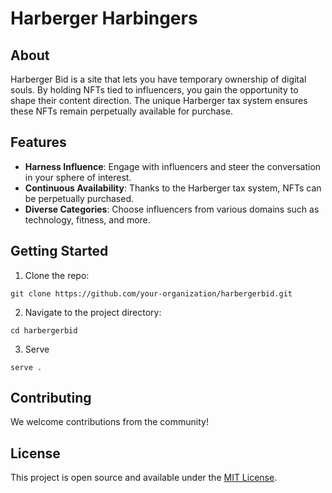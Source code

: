 # Harberger Harbingers

## About
Harberger Bid is a site that lets you have temporary ownership of digital souls. By holding NFTs tied to influencers, you gain the opportunity to shape their content direction. The unique Harberger tax system ensures these NFTs remain perpetually available for purchase.

## Features

- **Harness Influence**: Engage with influencers and steer the conversation in your sphere of interest.
- **Continuous Availability**: Thanks to the Harberger tax system, NFTs can be perpetually purchased.
- **Diverse Categories**: Choose influencers from various domains such as technology, fitness, and more.

## Getting Started

1. Clone the repo:

`git clone https://github.com/your-organization/harbergerbid.git`

2. Navigate to the project directory:

`cd harbergerbid`

3. Serve

`serve .`

## Contributing

We welcome contributions from the community!

## License

This project is open source and available under the [MIT License](LICENSE).

